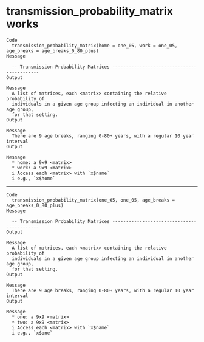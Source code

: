 # transmission_probability_matrix works

    Code
      transmission_probability_matrix(home = one_05, work = one_05, age_breaks = age_breaks_0_80_plus)
    Message
      
      -- Transmission Probability Matrices -------------------------------------------
    Output
      
    Message
      A list of matrices, each <matrix> containing the relative probability of
      individuals in a given age group infecting an individual in another age group,
      for that setting.
    Output
      
    Message
      There are 9 age breaks, ranging 0-80+ years, with a regular 10 year interval
    Output
      
    Message
      * home: a 9x9 <matrix>
      * work: a 9x9 <matrix>
      i Access each <matrix> with `x$name`
      i e.g., `x$home`

---

    Code
      transmission_probability_matrix(one_05, one_05, age_breaks = age_breaks_0_80_plus)
    Message
      
      -- Transmission Probability Matrices -------------------------------------------
    Output
      
    Message
      A list of matrices, each <matrix> containing the relative probability of
      individuals in a given age group infecting an individual in another age group,
      for that setting.
    Output
      
    Message
      There are 9 age breaks, ranging 0-80+ years, with a regular 10 year interval
    Output
      
    Message
      * one: a 9x9 <matrix>
      * two: a 9x9 <matrix>
      i Access each <matrix> with `x$name`
      i e.g., `x$one`

